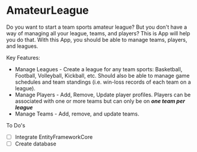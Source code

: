# AmateurLeague
Do you want to start a team sports amateur league? But you don't have a way of managing all your league, teams, and players? This is App will help you do that. With this App, you should be able to manage teams, players, and leagues.

Key Features:
* Manage Leagues - Create a league for any team sports: Basketball, Football, Volleyball, Kickball, etc. Should also be able to manage game schedules and team standings (i.e. win-loss records of each team on a league).
* Manage Players - Add, Remove, Update player profiles. Players can be associated with one or more teams but can only be on ***one team per league***
* Manage Teams - Add, remove, and update teams. 

To Do's
- [ ] Integrate EntityFrameworkCore
- [ ] Create database
